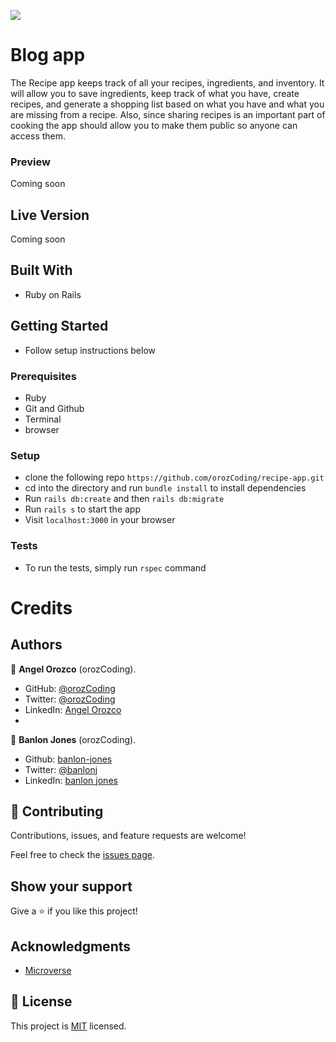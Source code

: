 ![](https://img.shields.io/badge/Microverse-blueviolet)

# Blog app

The Recipe app keeps track of all your recipes, ingredients, and inventory. It will allow you to save ingredients, keep track of what you have, create recipes, and generate a shopping list based on what you have and what you are missing from a recipe. Also, since sharing recipes is an important part of cooking the app should allow you to make them public so anyone can access them.

### Preview

Coming soon

## Live Version

Coming soon

## Built With
- Ruby on Rails

## Getting Started
- Follow setup instructions below

### Prerequisites

- Ruby
- Git and Github
- Terminal
- browser

### Setup

- clone the following repo `https://github.com/orozCoding/recipe-app.git`
- cd into the directory and run `bundle install` to install dependencies
- Run `rails db:create` and then `rails db:migrate`
- Run `rails s` to start the app
- Visit `localhost:3000` in your browser

### Tests

- To run the tests, simply run `rspec` command

# Credits

## Authors

👤 **Angel Orozco** (orozCoding).

- GitHub: [@orozCoding](https://github.com/orozCoding)
- Twitter: [@orozCoding](https://twitter.com/orozCoding)
- LinkedIn: [Angel Orozco](https://www.linkedin.com/in/angel-orozco-652230228/)
- 
👤 **Banlon Jones** (orozCoding).

- Github: [banlon-jones](https://github.com/banlon-jones)
- Twitter: [@banlonj](https://twitter.com/banlonjones)
- LinkedIn: [banlon jones](https://www.linkedin.com/in/banlon-jones-b0205812a)

## 🤝 Contributing

Contributions, issues, and feature requests are welcome!

Feel free to check the [issues page](../../issues/).

## Show your support

Give a ⭐️ if you like this project!

## Acknowledgments

- [Microverse](https://www.microverse.org/)

## 📝 License

This project is [MIT](./MIT.md) licensed.
